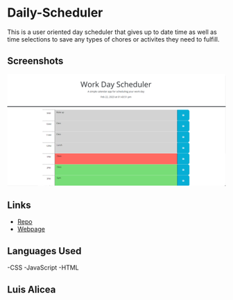 # Daily-Scheduler

This is a user oriented day scheduler that gives up to date time as well as time selections to save any types of chores or activites they need to fulfill. 


## Screenshots
![screenshot](assets/c2663da6a2f0a43eacac46eba625b062.png)


## Links
* [Repo](https://github.com/Undrcver/Daily-Scheduler)
* [Webpage](https://undrcver.github.io/Daily-Scheduler/)

## Languages Used
-CSS -JavaScript -HTML

## Luis Alicea 
